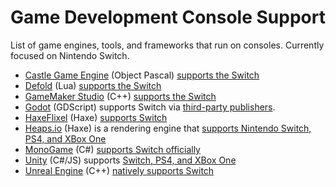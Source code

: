 # Game Development Console Support

List of game engines, tools, and frameworks that run on consoles. Currently focused on Nintendo Switch.

- [Castle Game Engine](https://castle-engine.io/) (Object Pascal) [supports the Switch](https://castle-engine.io/wp/2019/03/23/castle-game-engine-supports-nintendo-switch/)
- [Defold](https://defold.com/) (Lua) [supports the Switch](https://defold.com/manuals/nintendo-switch/)
- [GameMaker Studio](https://www.yoyogames.com/en/gamemaker) (C++) [supports the Switch](https://www.yoyogames.com/en/blog/nintendo-switch-now-available)
- [Godot](https://docs.godotengine.org/en/stable/tutorials/platform/consoles.html) (GDScript) supports Switch via [third-party publishers](https://docs.godotengine.org/en/stable/tutorials/platform/consoles.html).
- [HaxeFlixel](https://haxeflixel.com/) (Haxe) [supports Switch](https://github.com/HaxeFlixel/flixel/discussions/2418)
- [Heaps.io](https://heaps.io/) (Haxe) is a rendering engine that [supports Nintendo Switch, PS4, and XBox One](https://github.com/HeapsIO/heaps)
- [MonoGame](https://www.monogame.net/) (C#) [supports Switch officially](https://community.monogame.net/t/monogame-for-nintendo-switch/9841/3)
- [Unity](https://unity.com) (C#/JS) supports [Switch, PS4, and XBox One](https://unity.com/features/multiplatform)
- [Unreal Engine](https://www.unrealengine.com) (C++) [natively supports Switch](https://www.unrealengine.com/en-US/blog/launch-your-game-on-the-nintendo-switch-with-unreal-engine-4-16)
